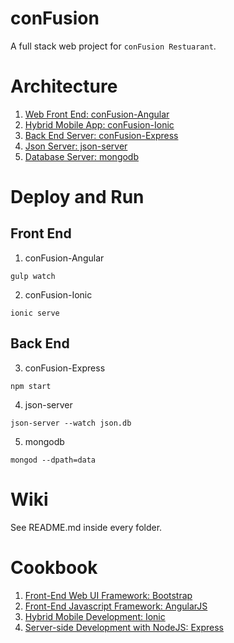 # conFusion
A full stack web project for `conFusion Restuarant`.

# Architecture
1. [Web Front End: conFusion-Angular](https://github.com/yogykwan/conFusion/tree/master/conFusion-Angular)
2. [Hybrid Mobile App: conFusion-Ionic](https://github.com/yogykwan/conFusion/tree/master/conFusion-Ionic)
3. [Back End Server: conFusion-Express](https://github.com/yogykwan/conFusion/tree/master/conFusion-Express)
4. [Json Server: json-server](https://github.com/yogykwan/conFusion/tree/master/json-server)
5. [Database Server: mongodb](https://github.com/yogykwan/conFusion/tree/master/mongodb)

# Deploy and Run

## Front End

1. conFusion-Angular
```
gulp watch
```

2. conFusion-Ionic
```
ionic serve
```

## Back End

3. conFusion-Express
```
npm start
```

4. json-server
```
json-server --watch json.db
```

5. mongodb
```
mongod --dpath=data
```

# Wiki
See README.md inside every folder.

# Cookbook
1. [Front-End Web UI Framework: Bootstrap](http://jennica.space/2017/05/05/fullstack-bootstrap/)
2. [Front-End Javascript Framework: AngularJS](http://jennica.space/2017/05/13/fullstack-angularjs/)
3. [Hybrid Mobile Development: Ionic](http://jennica.space/2017/05/20/fullstack-ionic/)
4. [Server-side Development with NodeJS: Express](http://jennica.space/2017/05/28/fullstack-express/)
